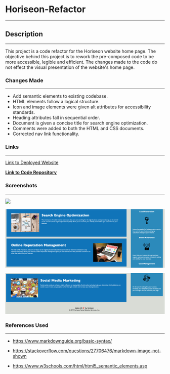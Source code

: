 # Horiseon-Refactor

______________________

## Description

______________

This project is a code refactor for the Horiseon website home page. The objective behind this project is to rework the pre-composed code to be more accessible, legible and efficient. The changes made to the code do not effect the visual presentation of the website's home page.

### Changes Made

______________

- Add semantic elements to existing codebase.  
- HTML elements follow a logical structure.  
- Icon and image elements were given alt attributes for accessibility standards. 
- Heading attributes fall in sequential order.  
- Document is given a concise title for search engine optimization.
- Comments were added to both the HTML and CSS documents.
- Corrected nav link functionality.

### Links

________________

[Link to Deployed Website](https://armondr.github.io/Horiseon-Refactor/)

**[Link to Code Repository](https://github.com/ArmondR/Horiseon-Refactor.git)**



### Screenshots

_________________

<img src="Top.jpeg">

![Middle of Website](Middle.png)

![Bottom of Website](Bottom.png)

### References Used 

*****

- <https://www.markdownguide.org/basic-syntax/>

- <https://stackoverflow.com/questions/27706476/markdown-image-not-shown>

- <https://www.w3schools.com/html/html5_semantic_elements.asp>


